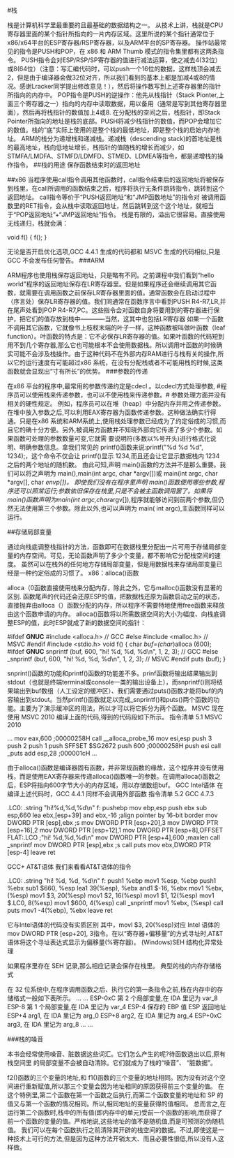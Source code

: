 #栈

栈是计算机科学里最重要的且最基础的数据结构之一。 从技术上讲，栈就是CPU寄存器里面的某个指针所指向的一片内存区域。这里所说的某个指针通常位于x86/x64平台的ESP寄存器/RSP寄存器，以及ARM平台的SP寄存器。 操作站最常见的指令是PUSH和POP，在 x86 和 ARM Thumb 模式的指令集里都有这两条指令。 PUSH指令会对ESP/RSP/SP寄存器的值进行减法运算，使之减去4(32位）或8(64位）（注意：写汇编代码时，可以push一个16位的数据，这样栈顶会减去2，但是由于编译器会做32位对齐，所以我们看到的基本上都是加减4或8的情况。感谢Lracker同学提出修改意见！），然后将操作数写到上述寄存器里的指针所指向的内存中。 POP指令是PUSH的逆操作：他先从栈指针（Stack Pionter,上面三个寄存器之一）指向的内存中读取数据，用以备用（通常是写到其他寄存器里面），然后再将栈指针的数值加上4或8. 在分配栈的空间之后，栈指针，即Stack Pointer所指向的地址是栈的底部。PUSH将减少栈指针的数值，而POP会增加它的数值。栈的“底”实际上使用的是整个栈的最低地址，即是整个栈的启始内存地址。 ARM的栈分为递增栈和递减栈。递减栈（descending stack)的首地址是栈的最高地址，栈向低地址增长，栈指针的值随栈的增长而减少，如STMFA/LMDFA、STMFD/LDMFD、STMED、LDMEA等指令，都是递增栈的操作指令。
##栈的用途
保存函数结束时的返回地址

##x86
当程序使用call指令调用其他函数时，call指令结束后的返回地址将被保存到栈里，在call所调用的函数结束之后，程序将执行无条件跳转指令，跳转到这个返回地址。 call指令等价于“PUSH返回地址”和“JMP函数地址”的指令对 被调用函数里的RET指令，会从栈中读取返回地址，然后跳转到这个这个地址，就相当于“POP返回地址”+“JMP返回地址”指令。 栈是有限的，溢出它很容易。直接使用无线递归，栈就会满：

void f()
{
	f();
}

无论是否开启优化选项,GCC 4.4.1 生成的代码都和 MSVC 生成的代码相似,只是 GCC 不会发布任何警告。
###ARM

ARM程序也使用栈保存返回地址，只是略有不同。之前课程中我们看到“hello world"程序的返回地址保存在LR寄存器里。但是如果程序还会继续调用其它函数，就需要在调用函数之前保存LR寄存器里面的值。通常函数会在启动过程中（序言处）保存LR寄存器的值。我们同通常在函数序言中看到PUSH R4-R7,LR,并在尾声处看到POP R4-R7,PC。这些指令会对函数自身将要用到的寄存器进行保护，把它们的值存放到栈中————当然，这其中也包括LR寄存器 如果一个函数不调用其它函数，它就像书上枝杈末端的叶子一样，这种函数被叫做叶函数（leaf function）。叶函数的特点是：它不必保存LR寄存器的值。如果叶函数的代码短到用不到几个寄存器,那么它也可能根本不会使用数据栈。所以调用叶函数的时候确实可能不会涉及栈操作。由于这种代码不在外部内存RAM进行与栈有关的操作,所以它的运行速度有可能超过x86 系统，在没有分配栈或者不可能用栈的时候,这类函数就会显现出“寸有所长”的优势。
###参数的传递

在x86 平台的程序中,最常用的参数传递约定是cdecl 。以cdecl方式处理参数,
#程序员可以使用栈来传递参数，也可以不使用栈来传递参数。#
参数处理方面并没有相关的硬性规定。 例如，程序员可以在堆（heap）中分配内存并用之传递参数。在堆中放入参数之后,可以利用EAX寄存器为函数传递参数。这种做法确实行得通。只是在x86 系统和ARM系统上,使用栈处理参数已经成为了约定俗成的习惯,而且它的确十分方便。另外,被调用方函数并不知晓外部向它传递了多少个参数。如果函数可处理的参数数量可变,它就需 要说明符(多数以%号开头)进行格式化说明、明确参数信息。拿我们常见的 printf()函数来说:printf("%d %d %d", 1234);，这个命令不仅会让 printf()显示 1234,而且还会让它显示数据栈内 1234 之后的两个地址的随机数。 由此可知,声明 main()函数的方法并不是那么重要。我们可以将之声明为 main(),main(int argc, char *argv[])或 main(int argc, char *argv[], char *envp[])。 
即使我们没有在程序里声明 main()函数便用哪些参数,程序还可以照常运行;参数依旧保存在栈里,只是不会被主函数调用罢了。如果将 main()函数声明为main(int argc,char*argv[]),程序就能够访问到前两个参数,但仍然无法使用第三个参数。除此以外,也可以声明为 main( int argc),主函数同样可以运行。

##存储局部变量

通过向栈底调整栈指针的方法，函数即可在数据栈里分配出一片可用于存储局部变量的内存空间。可见，无论函数声明了多少个变量，都不影响它分配栈空间的速度。 虽然可以在栈外的任何地方存储局部变量，但是用数据栈来存储局部变量已经是一种约定俗成的习惯了。
x86：alloca()函数

alloca（0函数直接使用栈来分配内存，除此之外，它与malloc()函数没有显著的区别. 函数尾声的代码还会还原ESP的值，把数据栈还原为函数启动之前的状态，直接抛弃由alloca（）函数分配的内存，所以程序不需要特地使用free函数来释放由这个函数申请的内存。 alloca()函数将以所需数据空间的大小为幅度、向栈底调整ESP的值，此时ESP就成了新的数据空间的指针：

#ifdef __GNUC__
#include <alloca.h> // GCC
#else
#include <malloc.h> // MSVC
#endif
#include <stdio.h>
void f()
{
char *buf=(char*)alloca (600);
#ifdef __GNUC__
snprintf (buf, 600, "hi! %d, %d, %d\n", 1, 2, 3); // GCC
#else
_snprintf (buf, 600, "hi! %d, %d, %d\n", 1, 2, 3); // MSVC
#endif
puts (buf);
}

snprint()函数的功能和printf()函数的功能差不多。prinf函数将输出结果输出到stdout（也就是终端terminal或console一类的输出设备上），而snprintf()则将结果输出到buf数组（人工设定的缓冲区）、我们需要通过puts()函数才能将buf的内容输出到stdout。当然printf()函数就足以完成_snprintf()和puts()两个函数的功能。主要为了演示缓冲区的用法，所以才可以将它拆分为两个函数。 MSVC 现在使用 MSVC 2010 编译上面的代码,得到的代码段如下所示。 指令清单 5.1 MSVC 2010

...
	mov eax,600      ;00000258H
	call __alloca_probe_16
	mov esi,esp
	push 3
	push 2
	push 1
	push SFFSET $SG2672
	push 600          ;00000258H
	push esi
	call _puts
	add esp,28        ;000001cH
...

由于alloca()函数是编译器固有函数，并非常规函数的缘故，这个程序并没有使用栈，而是使用EAX寄存器来传递alloca()函数唯一的参数。在调用alloca()函数之后，ESP将指向600字节大小的内存区域，用以存储数组buf。 GCC Intel语体 在编译上述代码时，GCC 4.4.1 同样不会调用外部函数 指令清单 5.2 GCC 4.7.3

.LC0:
	.string "hi!%d,%d,%d\n"
f:
	pushebp
	mov ebp,esp
	push ebx
	sub esp,660
	lea ebx,[esp+39]
	and ebx,-16               ;align pointer by 16-bit border
	mov DWORD PTR [esp],ebx   ;s
	mov DWORD PTR [esp+20],3
	mov DWORD PTR [esp+16],2
	mov DWORD PTR [esp+12],1
	mov DWORD PTR [esp+8],OFFSET FLAT:.LCO ;"hi! %d,%d,%d\n"
	mov DWORD PTR [esp+4],600  ;maxlen
	call _snprintf
	mov DWORD PTR [esp],ebx    ;s
	call puts
	mov ebx,DWORD PTR [esp-4]
	leave
	ret

GCC+ AT&T语体 我们来看看AT&T语体的指令

.LC0:
	.string "hi! %d, %d, %d\n"
f:
	push1 %ebp
	mov1 %esp, %ebp
	push1 %ebx
	sub1 $660, %esp
	lea1 39(%esp), %ebx
	and1 $-16, %ebx
	mov1 %ebx, (%esp)
	mov1 $3, 20(%esp)
	mov1 $2, 16(%esp)
	mov1 $1, 12(%esp)
	mov1 $.LC0, 8(%esp)
	mov1 $600, 4(%esp)
	call _snprintf
	mov1 %ebx, (%esp)
	call puts
	mov1 -4(%ebp), %ebx
	leave
	ret

它与Intel语体的代码没有实质区别 其中，movl $3, 20(%esp)对应 Intel 语体的mov DWORD PTR [esp+20], 3指令。在以“寄存器+偏移量”的方式寻址时,AT&T 语体将这个寻址表达式显示为偏移量(%寄存器)。
(Windows)SEH 结构化异常处理

如果程序里存在 SEH 记录,那么相应记录会保存在栈里。
典型的栈的内存存储格式

在 32 位系统中,在程序调用函数之后、执行它的第一条指令之前,栈在内存中的存储格式一般如下表所示。
... 	...
ESP-0xC 	第 2 个局部变量,在 IDA 里记为 var_8
ESP-8 	第 1 个局部变量,在 IDA 里记为 var_4
ESP-4 	保存的 EBP 值
ESP 	返回地址
ESP+4 	arg1, 在 IDA 里记为 arg_0
ESP+8 	arg2, 在 IDA 里记为 arg_4
ESP+0xC 	arg3, 在 IDA 里记为 arg_8
... 	...

###栈的噪音

本书会经常使用噪音、脏数据这些词汇。它们怎么产生的呢?待函数退出以后,原有栈空间里 的局部变量不会被自动清除。它们就成为了栈的“噪音”、 “脏数据”。

f2()函数的三个变量的地址,和 f1()函数的三个变量的地址相同。因为没有对这个空间进行重新赋值,所以那三个变量会因为地址相同的原因获得前三个变量的值。 在这个特例里,第二个函数在第一个函数之后执行,而第二个函数变量的地址和 SP 的值又与第一个函数的情况相同。所以,相同地址的变量获得的值相同。 总而言之,在运行第二个函数时,栈中的所有值(即内存中的单元)受前一个函数的影响,而获得了前一个函数的变量的值。严格地说,这些地址的值不是随机值,而是可预测的伪随机值。 我们可以在每个函数执行之前清除其开辟的栈空间的数据。不过,即使这是一种技术上可行的方法,但是因为这种方法开销太大、而且必要性很低,所以没有人这样做。
